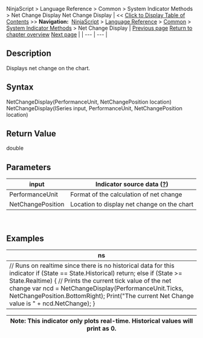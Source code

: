 ﻿
NinjaScript > Language Reference > Common > System Indicator Methods > Net Change Display
Net Change Display
| << [Click to Display Table of Contents](net_change_display.md) >> **Navigation:**     [NinjaScript](ninjascript.md) > [Language Reference](language_reference_wip.md) > [Common](common.md) > [System Indicator Methods](indicators.md) > Net Change Display | [Previous page](moving_average_ribbon.md) [Return to chapter overview](indicators.md) [Next page](n_bars_down.md) |
| --- | --- |
## Description
Displays net change on the chart.
 
## Syntax
NetChangeDisplay(PerformanceUnit, NetChangePosition location)
NetChangeDisplay(ISeries<double> input, PerformanceUnit, NetChangePosition location)
 
## Return Value
double
 
## Parameters
| input | Indicator source data ([?](valid_input_data_for_indicator.md)) |
| --- | --- |
| PerformanceUnit | Format of the calculation of net change |
| NetChangePosition | Location to display net change on the chart |

 
## 
## Examples
| ns |
| --- |
| // Runs on realtime since there is no historical data for this indicator if (State == State.Historical)  return;  else if (State >= State.Realtime) { // Prints the current tick value of the net change var ncd = NetChangeDisplay(PerformanceUnit.Ticks, NetChangePosition.BottomRight); Print("The current Net Change value is " + ncd.NetChange); } |

| Note: This indicator only plots real-time. Historical values will print as 0. |
| --- |

## 
